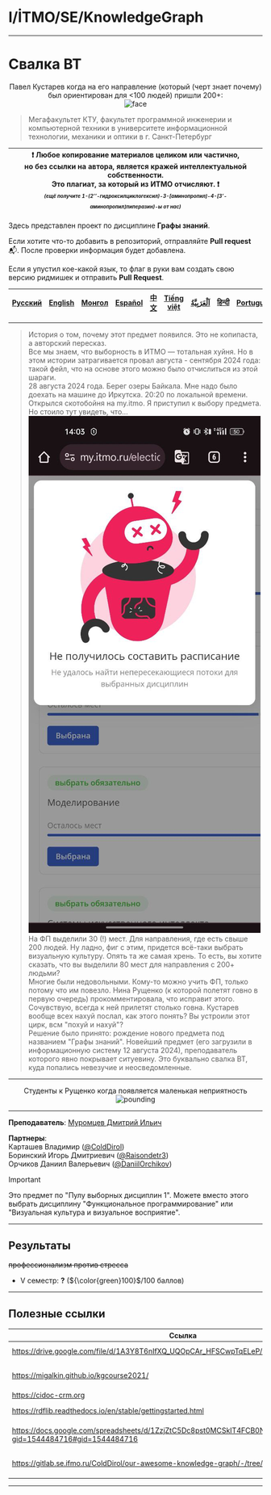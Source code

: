 # I/İTMO/SE/KnowledgeGraph

---
# Свалка ВТ

<p align="center">
Павел Кустарев когда на его направление (который (черт знает почему) был ориентирован для <100 людей) пришли 200+:<br>
    <img src="https://i.giphy.com/media/v1.Y2lkPTc5MGI3NjExZTMwaHJrZnJhM2x1bnNjM3NmcnduODRvNHcxNTdqdjVzeG82ajhrciZlcD12MV9pbnRlcm5hbF9naWZfYnlfaWQmY3Q9Zw/3o72F8t9TDi2xVnxOE/giphy.gif" alt="face"/>
</p>

> Мегафакультет КТУ, факультет программной инженерии и компьютерной техники в университете информационной технологии, механики и оптики в г. Санкт-Петербург

| :exclamation: <b>Любое копирование материалов целиком или частично,<br>но без ссылки на автора, является кражей интеллектуальной собственности.<br>Это плагиат, за который из ИТМО отчисляют.</b> :exclamation:<br><sub><sup><i>(ещё получите 1-(2’’-гидроксилциклогексил)-3-[аминопропил]-4-[3’-аминопропил]пиперазин)-ы от нас)</sup></sub></b> |
|---------------------------------------------------------------------------------------------------------------------------------------------------------------------------------------------------------------------------------------------------------------------------------------------------------------------------------------------------|

Здесь представлен проект по дисциплине **Графы знаний**.

Если хотите что-то добавить в репозиторий, отправляйте **Pull request** :mailbox_with_mail:. После проверки информация будет добавлена.

Если я упустил кое-какой язык, то флаг в руки вам создать свою версию ридмишек и отправить **Pull Request**.

| [<strong>Русский</strong>](https://github.com/XVIIStarPlatinum/itmo/blob/master/Software%20Engineering/Knowledge%20Graphs/README.md) | [<strong>English</strong>](https://github.com/XVIIStarPlatinum/itmo/blob/master/Software%20Engineering/Knowledge%20Graphs/.docs/README_EN.md) | [<strong>Монгол</strong>](https://github.com/XVIIStarPlatinum/itmo/blob/master/Software%20Engineering/Knowledge%20Graphs/.docs/README_MN.md) | [<strong>Español</strong>](https://github.com/XVIIStarPlatinum/itmo/blob/master/Software%20Engineering/Knowledge%20Graphs/.docs/README_ES.md) | [<strong>中文</strong>](https://github.com/XVIIStarPlatinum/itmo/blob/master/Software%20Engineering/Knowledge%20Graphs/.docs/README_CN.md) | [<strong>Tiếng việt</strong>](https://github.com/XVIIStarPlatinum/itmo/blob/master/Software%20Engineering/Knowledge%20Graphs/.docs/README_VN.md) | [<strong><p dir="rtl" lang="ar">اَلْعَرَبِيَّةُ</p></strong>](https://github.com/XVIIStarPlatinum/itmo/blob/master/Software%20Engineering/Knowledge%20Graphs/.docs/README_AR.md) | [<strong>हिन्दी</strong>](https://github.com/XVIIStarPlatinum/itmo/blob/master/Software%20Engineering/Knowledge%20Graphs/.docs/README_IN.md) | [<strong>Português</strong>](https://github.com/XVIIStarPlatinum/itmo/blob/master/Software%20Engineering/Knowledge%20Graphs/.docs/README_PT.md) |
|--------------------------------------------------------------------------------------------------------------------------------------|-----------------------------------------------------------------------------------------------------------------------------------------------|----------------------------------------------------------------------------------------------------------------------------------------------|-----------------------------------------------------------------------------------------------------------------------------------------------|------------------------------------------------------------------------------------------------------------------------------------------|--------------------------------------------------------------------------------------------------------------------------------------------------|----------------------------------------------------------------------------------------------------------------------------------------------------------------------------------|----------------------------------------------------------------------------------------------------------------------------------------------|-------------------------------------------------------------------------------------------------------------------------------------------------|
---
> История о том, почему этот предмет появился. Это не копипаста, а авторский пересказ.\
> Все мы знаем, что выборность в ИТМО — тотальная хуйня. Но в этом истории затрагивается провал августа - сентября 2024 года: такой фейл, что на основе этого можно было отчислиться из этой шараги.\
> 28 августа 2024 года. Берег озеры Байкала. Мне надо было доехать на машине до Иркутска. 20:20 по локальной времени. Открылся скотобойня на my.itmo. Я приступил к выбору предмета. Но стоило тут увидеть, что...
> ![fuck.](/img/pics/photo_2024-11-04_18-56-22.jpg)\
> На ФП выделили 30 (!) мест. Для направления, где есть свыше 200 людей. Ну ладно, фиг с этим, придется всё-таки выбрать визуальную культуру. Опять та же самая хрень. То есть, вы хотите сказать, что вы выделили 80 мест для направления с 200+ людьми?\
> Многие были недовольными. Кому-то можно учить ФП, только потому что им повезло. Нина Рущенко (к которой полетят говно в первую очередь) прокомментировала, что исправит этого. Сочувствую, всегда к ней прилетят столько говна. Кустарев вообще всех нахуй послал, как этого понять? Вы устроили этот цирк, всм "похуй и нахуй"?\
> Решение было принято: рождение нового предмета под названием "Графы знаний". Новейший предмет (его загрузили в информационную систему 12 августа 2024), преподаватель которого явно покрывает ситуевину. Это буквально свалка ВТ, куда попались невезучие и неосведомленные.
---
<p align="center">
    Студенты к Рущенко когда появляется маленькая неприятность <br>
    <img src="https://i.giphy.com/media/v1.Y2lkPTc5MGI3NjExZHN5amk0aXNoNXB3dTMwdWQ0YjEyOGQ4YjJrMHRuZjJ5dTdjMzlnYyZlcD12MV9pbnRlcm5hbF9naWZfYnlfaWQmY3Q9Zw/Xxe6Qpj9zKaIWA15zh/giphy.gif" alt="pounding"/>
</p>

---

**Преподаватель**: [Муромцев Дмитрий Ильич](https://my.itmo.ru/persons/125197)

**Партнеры**:\
Карташев Владимир ([@ColdDirol](https://github.com/ColdDirol)) \
Боринский Игорь Дмитриевич ([@Raisondetr3](https://github.com/Raisondetr3))\
Орчиков Даниил Валерьевич ([@DaniilOrchikov](https://github.com/DaniilOrchikov))

> [!IMPORTANT]
> Это предмет по "Пулу выборных дисциплин 1". Можете вместо этого выбрать дисциплину "Функциональное программирование" или "Визуальная культура и визуальное восприятие".

---
## Результаты
<s>профессионализм против стресса</s>
- V семестр: **?** (${\color{green}100}$/100 баллов)

---
## Полезные ссылки <a name="links"></a>
| Ссылка                                                                                                                 | Описание                       |
|------------------------------------------------------------------------------------------------------------------------|--------------------------------|
| https://drive.google.com/file/d/1A3Y8T6nIfXQ_UQOpCAr_HFSCwpTqELeP/view                                                 | Туториал по Protégé            |
| https://migalkin.github.io/kgcourse2021/                                                                               | Онлайн-курс по графам знаний   |
| https://cidoc-crm.org                                                                                                  | CIDOC                          |
| https://rdflib.readthedocs.io/en/stable/gettingstarted.html                                                            | Документация к rdflib          |
| https://docs.google.com/spreadsheets/d/1ZzjZtC5Dc8pst0MCSkIT4FCB0NbCWfbNVTn5EUrxlyI/edit?gid=1544484716#gid=1544484716 | Темы для онтологии, осень 2024 |
| https://gitlab.se.ifmo.ru/ColdDirol/our-awesome-knowledge-graph/-/tree/master                                          | Репозитория нашего проекта     |

---